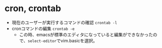 # cron, crontab

- 現在のユーザーが実行するコマンドの確認 `crontab -l`
- cronコマンドの編集 `crontab -e`
    - この時、emacsが標準のエディタになっていると編集ができなかったので、`select-editor`でvim.basicを選択。
